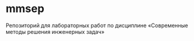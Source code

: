 # mmsep
Репозиторий для лабораторных работ по дисциплине «Современные методы решения инженерных задач»

